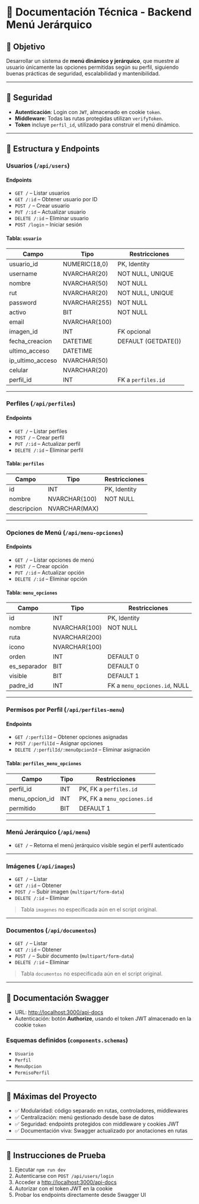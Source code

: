 # 🧾 Documentación Técnica - Backend Menú Jerárquico

## 📌 Objetivo

Desarrollar un sistema de **menú dinámico y jerárquico**, que muestre al usuario únicamente las opciones permitidas según su perfil, siguiendo buenas prácticas de seguridad, escalabilidad y mantenibilidad.

---

## 🔐 Seguridad

- **Autenticación**: Login con `JWT`, almacenado en cookie `token`.
- **Middleware**: Todas las rutas protegidas utilizan `verifyToken`.
- **Token** incluye `perfil_id`, utilizado para construir el menú dinámico.

---

## 🧱 Estructura y Endpoints

### Usuarios (`/api/users`)
#### Endpoints
- `GET /` – Listar usuarios
- `GET /:id` – Obtener usuario por ID
- `POST /` – Crear usuario
- `PUT /:id` – Actualizar usuario
- `DELETE /:id` – Eliminar usuario
- `POST /login` – Iniciar sesión

#### Tabla: `usuario`
| Campo               | Tipo              | Restricciones                 |
|---------------------|-------------------|-------------------------------|
| usuario_id          | NUMERIC(18,0)     | PK, Identity                  |
| username            | NVARCHAR(20)      | NOT NULL, UNIQUE             |
| nombre              | NVARCHAR(50)      | NOT NULL                      |
| rut                 | NVARCHAR(20)      | NOT NULL, UNIQUE             |
| password            | NVARCHAR(255)     | NOT NULL                      |
| activo              | BIT               | NOT NULL                      |
| email               | NVARCHAR(100)     |                               |
| imagen_id           | INT               | FK opcional                   |
| fecha_creacion      | DATETIME          | DEFAULT (GETDATE())          |
| ultimo_acceso       | DATETIME          |                               |
| ip_ultimo_acceso    | NVARCHAR(50)      |                               |
| celular             | NVARCHAR(20)      |                               |
| perfil_id           | INT               | FK a `perfiles.id`           |

---

### Perfiles (`/api/perfiles`)
#### Endpoints
- `GET /` – Listar perfiles
- `POST /` – Crear perfil
- `PUT /:id` – Actualizar perfil
- `DELETE /:id` – Eliminar perfil

#### Tabla: `perfiles`
| Campo       | Tipo           | Restricciones  |
|-------------|----------------|----------------|
| id          | INT            | PK, Identity   |
| nombre      | NVARCHAR(100)  | NOT NULL       |
| descripcion | NVARCHAR(MAX)  |                |

---

### Opciones de Menú (`/api/menu-opciones`)
#### Endpoints
- `GET /` – Listar opciones de menú
- `POST /` – Crear opción
- `PUT /:id` – Actualizar opción
- `DELETE /:id` – Eliminar opción

#### Tabla: `menu_opciones`
| Campo        | Tipo           | Restricciones                  |
|--------------|----------------|--------------------------------|
| id           | INT            | PK, Identity                   |
| nombre       | NVARCHAR(100)  | NOT NULL                       |
| ruta         | NVARCHAR(200)  |                                |
| icono        | NVARCHAR(100)  |                                |
| orden        | INT            | DEFAULT 0                      |
| es_separador | BIT            | DEFAULT 0                      |
| visible      | BIT            | DEFAULT 1                      |
| padre_id     | INT            | FK a `menu_opciones.id`, NULL  |

---

### Permisos por Perfil (`/api/perfiles-menu`)
#### Endpoints
- `GET /:perfilId` – Obtener opciones asignadas
- `POST /:perfilId` – Asignar opciones
- `DELETE /:perfilId/:menuOpcionId` – Eliminar asignación

#### Tabla: `perfiles_menu_opciones`
| Campo           | Tipo   | Restricciones                 |
|-----------------|--------|-------------------------------|
| perfil_id       | INT    | PK, FK a `perfiles.id`       |
| menu_opcion_id  | INT    | PK, FK a `menu_opciones.id`  |
| permitido       | BIT    | DEFAULT 1                    |

---

### Menú Jerárquico (`/api/menu`)
- `GET /` – Retorna el menú jerárquico visible según el perfil autenticado

---

### Imágenes (`/api/images`)
- `GET /` – Listar
- `GET /:id` – Obtener
- `POST /` – Subir imagen (`multipart/form-data`)
- `DELETE /:id` – Eliminar

> Tabla `imagenes` no especificada aún en el script original.

---

### Documentos (`/api/documentos`)
- `GET /` – Listar
- `GET /:id` – Obtener
- `POST /` – Subir documento (`multipart/form-data`)
- `DELETE /:id` – Eliminar

> Tabla `documentos` no especificada aún en el script original.

---

## 📄 Documentación Swagger

- URL: [http://localhost:3000/api-docs](http://localhost:3000/api-docs)
- Autenticación: botón **Authorize**, usando el token JWT almacenado en la cookie `token`

### Esquemas definidos (`components.schemas`)
- `Usuario`
- `Perfil`
- `MenuOpcion`
- `PermisoPerfil`

---

## 🧠 Máximas del Proyecto

- ✅ Modularidad: código separado en rutas, controladores, middlewares
- ✅ Centralización: menú gestionado desde base de datos
- ✅ Seguridad: endpoints protegidos con middleware y cookies JWT
- ✅ Documentación viva: Swagger actualizado por anotaciones en rutas

---

## 🧪 Instrucciones de Prueba

1. Ejecutar `npm run dev`
2. Autenticarse con `POST /api/users/login`
3. Acceder a [http://localhost:3000/api-docs](http://localhost:3000/api-docs)
4. Autorizar con el token JWT en la cookie
5. Probar los endpoints directamente desde Swagger UI
